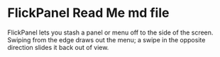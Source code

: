 # FlickPanel Read Me md file

FlickPanel lets you stash a panel or menu off to the side of the screen. Swiping from the edge draws out the menu; a swipe in the opposite direction slides it back out of view.
